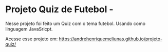 # Projeto Quiz de Futebol - 
Nesse projeto foi feito um Quiz com o tema futebol. Usando como linguagem JavaSricpt.

Acesse esse projeto em: https://andrehenriquemeliunas.github.io/projeto-quiz/
